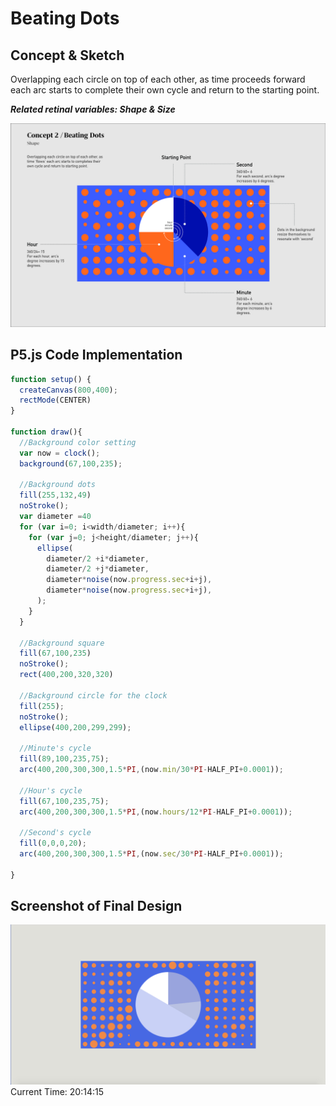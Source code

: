 # Beating Dots

## Concept & Sketch

Overlapping each circle on top of each other, as time proceeds forward each arc starts to complete their own cycle and return to the starting point.

***Related retinal variables: Shape & Size***

![](BeatingDotsSketch.jpg)


## P5.js Code Implementation

```Javascript
function setup() { 
  createCanvas(800,400);
  rectMode(CENTER)
} 

function draw(){
  //Background color setting
  var now = clock();
  background(67,100,235);
  
  //Background dots
  fill(255,132,49)
  noStroke();
  var diameter =40
  for (var i=0; i<width/diameter; i++){
    for (var j=0; j<height/diameter; j++){
      ellipse(
        diameter/2 +i*diameter,
        diameter/2 +j*diameter,
        diameter*noise(now.progress.sec+i+j),
        diameter*noise(now.progress.sec+i+j),
      );
    }
  }
  
  //Background square
  fill(67,100,235)
  noStroke();
  rect(400,200,320,320)
  
  //Background circle for the clock
  fill(255);
  noStroke();
  ellipse(400,200,299,299);
  
  //Minute's cycle
  fill(89,100,235,75);
  arc(400,200,300,300,1.5*PI,(now.min/30*PI-HALF_PI+0.0001));

  //Hour's cycle
  fill(67,100,235,75);
  arc(400,200,300,300,1.5*PI,(now.hours/12*PI-HALF_PI+0.0001)); 

  //Second's cycle  
  fill(0,0,0,20);
  arc(400,200,300,300,1.5*PI,(now.sec/30*PI-HALF_PI+0.0001));
  
}

```

## Screenshot of Final Design
![](ScreenShotBeatingDots.jpg)
Current Time: 20:14:15
